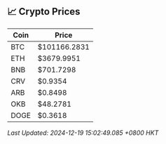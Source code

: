 ## 📈 Crypto Prices

| Coin | Price |
| ---- | ----- |
| BTC | $101166.2831 |
| ETH | $3679.9951 |
| BNB | $701.7298 |
| CRV | $0.9354 |
| ARB | $0.8498 |
| OKB | $48.2781 |
| DOGE | $0.3618 |

_Last Updated: 2024-12-19 15:02:49.085 +0800 HKT_